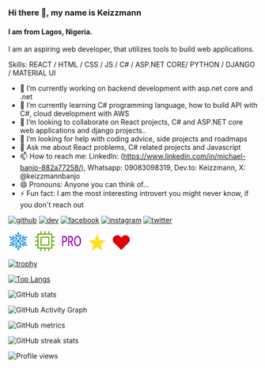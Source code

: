 ### Hi there 👋, my name is Keizzmann
#### I am from Lagos, Nigeria.
I am an aspiring web developer, that utilizes tools to build web applications. 

Skills: REACT / HTML / CSS / JS / C# / ASP.NET CORE/ PYTHON / DJANGO / MATERIAL UI

- 🔭 I’m currently working on backend development with asp.net core and .net  
- 🌱 I’m currently learning C# programming language, how to build API with C#, cloud development with AWS 
- 👯 I’m looking to collaborate on React projects, C# and ASP.NET core web applications and django projects.. 
- 🤔 I’m looking for help with coding advice, side projects and roadmaps 
- 💬 Ask me about React problems, C# related projects and Javascript 
- 📫 How to reach me: LinkedIn: (https://www.linkedin.com/in/michael-banjo-882a77258/), Whatsapp: 09083098319, Dev.to: Keizzmann, X: @keizzmannbanjo 
- 😄 Pronouns: Anyone you can think of...  
- ⚡ Fun fact: I am the most interesting introvert you might never know, if you don't reach out 


[<img src='https://cdn.jsdelivr.net/npm/simple-icons@3.0.1/icons/github.svg' alt='github' height='40'>](https://github.com/Keizzmannbanjo)  [<img src='https://cdn.jsdelivr.net/npm/simple-icons@3.0.1/icons/dev-dot-to.svg' alt='dev' height='40'>](https://dev.to/keizzmann)  [<img src='https://cdn.jsdelivr.net/npm/simple-icons@3.0.1/icons/facebook.svg' alt='facebook' height='40'>](https://www.facebook.com/Keizzmann&&Mckeizz)  [<img src='https://cdn.jsdelivr.net/npm/simple-icons@3.0.1/icons/instagram.svg' alt='instagram' height='40'>](https://www.instagram.com/itz_keizzmann/)  [<img src='https://cdn.jsdelivr.net/npm/simple-icons@3.0.1/icons/twitter.svg' alt='twitter' height='40'>](https://twitter.com/keizzmannbanjo)  

<a href='https://archiveprogram.github.com/'><img src='https://raw.githubusercontent.com/acervenky/animated-github-badges/master/assets/acbadge.gif' width='40' height='40'></a> <a href='https://docs.github.com/en/developers'><img src='https://raw.githubusercontent.com/acervenky/animated-github-badges/master/assets/devbadge.gif' width='40' height='40'></a> <a href='https://github.com/pricing'><img src='https://raw.githubusercontent.com/acervenky/animated-github-badges/master/assets/pro.gif' width='40' height='40'></a> <a href='https://stars.github.com/'><img src='https://raw.githubusercontent.com/acervenky/animated-github-badges/master/assets/starbadge.gif' width='35' height='35'></a> <a href='https://docs.github.com/en/github/supporting-the-open-source-community-with-github-sponsors'><img src='https://raw.githubusercontent.com/acervenky/animated-github-badges/master/assets/sponsorbadge.gif' width='35' height='35'></a> 

[![trophy](https://github-profile-trophy.vercel.app/?username=Keizzmannbanjo)](https://github.com/ryo-ma/github-profile-trophy)

[![Top Langs](https://github-readme-stats.vercel.app/api/top-langs/?username=Keizzmannbanjo)](https://github.com/anuraghazra/github-readme-stats)

![GitHub stats](https://github-readme-stats.vercel.app/api?username=Keizzmannbanjo&show_icons=true)  

![GitHub Activity Graph](https://activity-graph.herokuapp.com/graph?username=Keizzmannbanjo)  

![GitHub metrics](https://metrics.lecoq.io/Keizzmannbanjo)  

![GitHub streak stats](https://github-readme-streak-stats.herokuapp.com/?user=Keizzmannbanjo)  

![Profile views](https://gpvc.arturio.dev/Keizzmannbanjo)  
